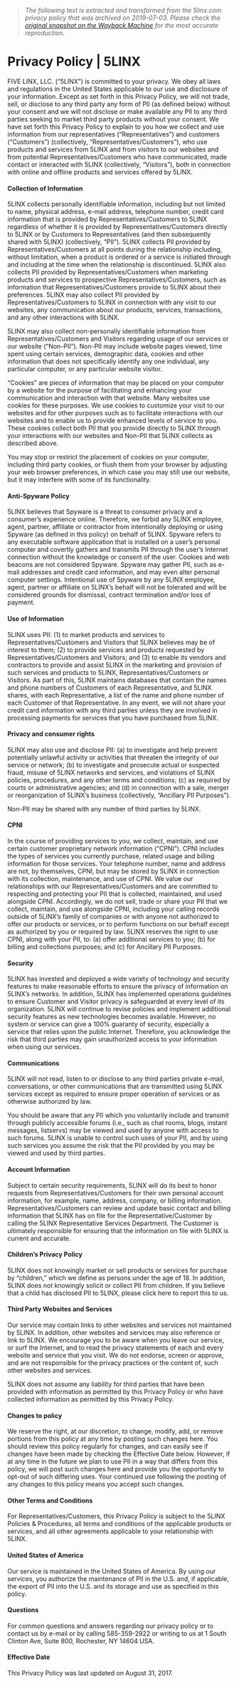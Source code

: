 > *The following text is extracted and transformed from the 5linx.com privacy policy that was archived on 2019-07-03. Please check the [original snapshot on the Wayback Machine](https://web.archive.org/web/20190703045626id_/https%3A//5linx.com/privacy-policy) for the most accurate reproduction.*

# Privacy Policy | 5LINX

FIVE LINX, LLC. (“5LINX”) is committed to your privacy. We obey all laws and regulations in the United States applicable to our use and disclosure of your information. Except as set forth in this Privacy Policy, we will not trade, sell, or disclose to any third party any form of PII (as defined below) without your consent and we will not disclose or make available any PII to any third parties seeking to market third party products without your consent. We have set forth this Privacy Policy to explain to you how we collect and use information from our representatives (“Representatives”) and customers (“Customers”) (collectively, “Representatives/Customers”), who use products and services from 5LINX and from visitors to our websites and from potential Representatives/Customers who have communicated, made contact or interacted with 5LINX (collectively, “Visitors”), both in connection with online and offline products and services offered by 5LINX.

#### Collection of Information

5LINX collects personally identifiable information, including but not limited to name, physical address, e-mail address, telephone number, credit card information that is provided by Representatives/Customers to 5LINX regardless of whether it is provided by Representatives/Customers directly to 5LINX or by Customers to Representatives (and then subsequently shared with 5LINX) (collectively, “PII”). 5LINX collects PII provided by Representatives/Customers at all points during the relationship including, without limitation, when a product is ordered or a service is initiated through and including at the time when the relationship is discontinued. 5LINX also collects PII provided by Representatives/Customers when marketing products and services to prospective Representatives/Customers, such as information that Representatives/Customers provide to 5LINX about their preferences. 5LINX may also collect PII provided by Representatives/Customers to 5LINX in connection with any visit to our websites, any communication about our products, services, transactions, and any other interactions with 5LINX.

5LINX may also collect non-personally identifiable information from Representatives/Customers and Visitors regarding usage of our services or our website (“Non-PII”). Non-PII may include website pages viewed, time spent using certain services, demographic data, cookies and other information that does not specifically identify any one individual, any particular computer, or any particular website visitor.

“Cookies” are pieces of information that may be placed on your computer by a website for the purpose of facilitating and enhancing your communication and interaction with that website. Many websites use cookies for these purposes. We use cookies to customize your visit to our websites and for other purposes such as to facilitate interactions with our websites and to enable us to provide enhanced levels of service to you. These cookies collect both PII that you provide directly to 5LINX through your interactions with our websites and Non-PII that 5LINX collects as described above.

You may stop or restrict the placement of cookies on your computer, including third party cookies, or flush them from your browser by adjusting your web browser preferences, in which case you may still use our website, but it may interfere with some of its functionality.

#### Anti-Spyware Policy

5LINX believes that Spyware is a threat to consumer privacy and a consumer’s experience online. Therefore, we forbid any 5LINX employee, agent, partner, affiliate or contractor from intentionally deploying or using Spyware (as defined in this policy) on behalf of 5LINX. Spyware refers to any executable software application that is installed on a user’s personal computer and covertly gathers and transmits PII through the user’s Internet connection without the knowledge or consent of the user. Cookies and web beacons are not considered Spyware. Spyware may gather PII, such as e-mail addresses and credit card information, and may even alter personal computer settings. Intentional use of Spyware by any 5LINX employee, agent, partner or affiliate on 5LINX’s behalf will not be tolerated and will be considered grounds for dismissal, contract termination and/or loss of payment.

#### Use of Information

5LINX uses PII: (1) to market products and services to Representatives/Customers and Visitors that 5LINX believes may be of interest to them; (2) to provide services and products requested by Representatives/Customers and Visitors; and (3) to enable its vendors and contractors to provide and assist 5LINX in the marketing and provision of such services and products to 5LINX, Representatives/Customers or Visitors. As part of this, 5LINX maintains databases that contain the names and phone numbers of Customers of each Representative, and 5LINX shares, with each Representative, a list of the name and phone number of each Customer of that Representative. In any event, we will not share your credit card information with any third parties unless they are involved in processing payments for services that you have purchased from 5LINX.

#### Privacy and consumer rights

5LINX may also use and disclose PII: (a) to investigate and help prevent potentially unlawful activity or activities that threaten the integrity of our service or network; (b) to investigate and prosecute actual or suspected fraud, misuse of 5LINX networks and services, and violations of 5LINX policies, procedures, and any other terms and conditions; (c) as required by courts or administrative agencies; and (d) in connection with a sale, merger or reorganization of 5LINX’s business (collectively, “Ancillary PII Purposes”).

Non-PII may be shared with any number of third parties by 5LINX.

#### CPNI

In the course of providing services to you, we collect, maintain, and use certain customer proprietary network information (“CPNI”). CPNI includes the types of services you currently purchase, related usage and billing information for those services. Your telephone number, name and address are not, by themselves, CPNI, but may be stored by 5LINX in connection with its collection, maintenance, and use of CPNI. We value our relationships with our Representatives/Customers and are committed to respecting and protecting your PII that is collected, maintained, and used alongside CPNI. Accordingly, we do not sell, trade or share your PII that we collect, maintain, and use alongside CPNI, including your calling records outside of 5LINX’s family of companies or with anyone not authorized to offer our products or services, or to perform functions on our behalf except as authorized by you or required by law. 5LINX reserves the right to use CPNI, along with your PII, to: (a) offer additional services to you; (b) for billing and collections purposes; and (c) for Ancillary PII Purposes.

#### Security

5LINX has invested and deployed a wide variety of technology and security features to make reasonable efforts to ensure the privacy of information on 5LINX’s networks. In addition, 5LINX has implemented operations guidelines to ensure Customer and Visitor privacy is safeguarded at every level of its organization. 5LINX will continue to revise policies and implement additional security features as new technologies becomes available. However, no system or service can give a 100% guaranty of security, especially a service that relies upon the public Internet. Therefore, you acknowledge the risk that third parties may gain unauthorized access to your information when using our services.

#### Communications

5LINX will not read, listen to or disclose to any third parties private e-mail, conversations, or other communications that are transmitted using 5LINX services except as required to ensure proper operation of services or as otherwise authorized by law.

You should be aware that any PII which you voluntarily include and transmit through publicly accessible forums (i.e., such as chat rooms, blogs, instant messages, listservs) may be viewed and used by anyone with access to such forums. 5LINX is unable to control such uses of your PII, and by using such services you assume the risk that the PII provided by you may be viewed and used by third parties.

#### Account Information

Subject to certain security requirements, 5LINX will do its best to honor requests from Representatives/Customers for their own personal account information, for example, name, address, company, or billing information. Representatives/Customers can review and update basic contact and billing information that 5LINX has on file for the Representative/Customer by calling the 5LINX Representative Services Department. The Customer is ultimately responsible for ensuring that the information on file with 5LINX is current and accurate.

#### Children’s Privacy Policy

5LINX does not knowingly market or sell products or services for purchase by “children,” which we define as persons under the age of 18. In addition, 5LINX does not knowingly solicit or collect PII from children. If you believe that a child has disclosed PII to 5LINX, please click here to report this to us.

#### Third Party Websites and Services

Our service may contain links to other websites and services not maintained by 5LINX. In addition, other websites and services may also reference or link to 5LINX. We encourage you to be aware when you leave our service, or surf the Internet, and to read the privacy statements of each and every website and service that you visit. We do not endorse, screen or approve, and are not responsible for the privacy practices or the content of, such other websites and services.

5LINX does not assume any liability for third parties that have been provided with information as permitted by this Privacy Policy or who have collected information as permitted by this Privacy Policy.

#### Changes to policy

We reserve the right, at our discretion, to change, modify, add, or remove portions from this policy at any time by posting such changes here. You should review this policy regularly for changes, and can easily see if changes have been made by checking the Effective Date below. However, if at any time in the future we plan to use PII in a way that differs from this policy, we will post such changes here and provide you the opportunity to opt-out of such differing uses. Your continued use following the posting of any changes to this policy means you accept such changes.

#### Other Terms and Conditions

For Representatives/Customers, this Privacy Policy is subject to the 5LINX Policies & Procedures, all terms and conditions of the applicable products or services, and all other agreements applicable to your relationship with 5LINX.

#### United States of America

Our service is maintained in the United States of America. By using our services, you authorize the maintenance of PII in the U.S. and, if applicable, the export of PII into the U.S. and its storage and use as specified in this policy.

#### Questions

For common questions and answers regarding our privacy policy or to contact us by e-mail or by calling 585-359-2922 or writing to us at 1 South Clinton Ave, Suite 800, Rochester, NY 14604 USA.

#### Effective Date

This Privacy Policy was last updated on August 31, 2017.
